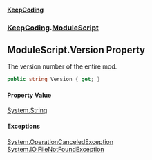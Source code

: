 #### [KeepCoding](index.md 'index')
### [KeepCoding](KeepCoding.md 'KeepCoding').[ModuleScript](ModuleScript.md 'KeepCoding.ModuleScript')
## ModuleScript.Version Property
The version number of the entire mod.  
```csharp
public string Version { get; }
```
#### Property Value
[System.String](https://docs.microsoft.com/en-us/dotnet/api/System.String 'System.String')
#### Exceptions
[System.OperationCanceledException](https://docs.microsoft.com/en-us/dotnet/api/System.OperationCanceledException 'System.OperationCanceledException')  
[System.IO.FileNotFoundException](https://docs.microsoft.com/en-us/dotnet/api/System.IO.FileNotFoundException 'System.IO.FileNotFoundException')  
